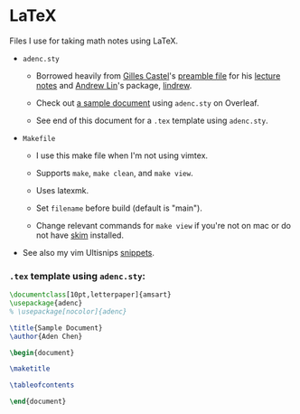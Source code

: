 # LaTeX

Files I use for taking math notes using LaTeX. 

- `adenc.sty`

    - Borrowed heavily from 
        [Gilles Castel](https://github.com/gillescastel)'s 
        [preamble file](https://github.com/gillescastel/lecture-notes/blob/master/algebraic-topology/preamble.tex) 
        for his 
        [lecture notes](https://github.com/gillescastel/lecture-notes)
        and [Andrew Lin](https://web.stanford.edu/~lindrew/)'s
        package, [lindrew](https://web.stanford.edu/~lindrew/lindrew.sty). 

    - Check out [a sample document](https://www.overleaf.com/read/psgmvhwzppnr#adf899) using `adenc.sty` on Overleaf.
 
    - See end of this document for a `.tex` template using `adenc.sty`. 

- `Makefile`
    
    - I use this make file when I'm not using vimtex. 

    - Supports `make`, `make clean`, and `make view`. 

    - Uses latexmk. 

    - Set `filename` before build (default is "main"). 

    - Change relevant commands for `make view` if you're not on mac or do not have [skim](https://skim-app.sourceforge.io/) installed. 

- See also my vim Ultisnips [snippets](https://github.com/AdenChen27/dotfiles/blob/main/vim/UltiSnips/tex.snippets). 



### `.tex` template using `adenc.sty`:

```tex
\documentclass[10pt,letterpaper]{amsart}
\usepackage{adenc}
% \usepackage[nocolor]{adenc}

\title{Sample Document}
\author{Aden Chen}

\begin{document}

\maketitle

\tableofcontents

\end{document}
```


